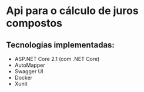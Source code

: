# Api para o cálculo de juros compostos

## Tecnologias implementadas:

- ASP.NET Core 2.1 (com .NET Core)
- AutoMapper
- Swagger UI
- Docker
- Xunit
